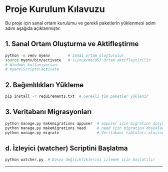 # Proje Kurulum Kılavuzu

Bu proje için sanal ortam kurulumu ve gerekli paketlerin yüklenmesi adım adım aşağıda açıklanmıştır.

##  1. Sanal Ortam Oluşturma ve Aktifleştirme

```bash
python -m venv myenv        # Sanal ortam oluşturulur
source myenv/bin/activate   # (Linux/macOS) Ortam aktifleştirilir
# Windows kullanıyorsan:
# myenv\Scripts\activate
```

##  2. Bağımlılıkları Yükleme

```bash
pip install -r requirements.txt  # Gerekli tüm paketler yüklenir
```

##  3. Veritabanı Migrasyonları

```bash
python manage.py makemigrations appuser  # appuser için migration dosyaları oluşturulur
python manage.py makemigrations need     # need için migration dosyaları oluşturulur
python manage.py migrate                 # Veritabanı tabloları oluşturulur
```

## d. İzleyici (watcher) Scriptini Başlatma

```bash
python watcher.py  # Dosya değişikliklerini izlemek için başlatılır
```

---